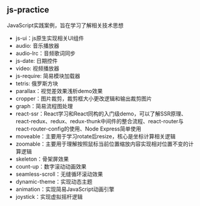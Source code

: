 
## js-practice
JavaScript实践案例，旨在学习了解相关技术思想

- js-ui：js原生实现相关UI组件
- audio: 音乐播放器
- audio-lrc：音频歌词同步
- js-date: 日期控件  
- video: 视频播放器
- js-require: 简易模块加载器    
- tetris: 俄罗斯方块
- parallax：视觉差效果浅析demo效果
- cropper：图片裁剪，裁剪框大小更改逻辑和输出裁剪图片
- graph：简易流程图处理
- react-ssr：React学习和React同构的入门级demo，可以了解SSR原理、react-redux、redux、redux-thunk中间件的整合流程、react-router与react-router-config的使用、Node Express简单使用   
- moveable：主要用于学习rotate后resize，核心是坐标计算相关逻辑 
- zoomable：主要用于理解按照鼠标当前位置缩放内容实现相对位置不变的计算逻辑   
- skeleton：骨架屏效果   
- count-up：数字滚动动画效果    
- seamless-scroll：无缝循环滚动效果  
- dynamic-theme：实现动态主题   
- animation：实现简易JavaScript动画引擎   
- joystick：实现虚拟摇杆逻辑  
